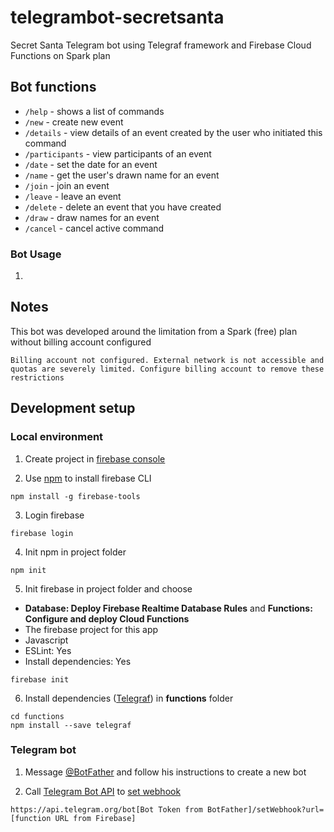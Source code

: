 # telegrambot-secretsanta
Secret Santa Telegram bot using Telegraf framework and Firebase Cloud Functions on Spark plan

## Bot functions
- `/help` - shows a list of commands
- `/new` - create new event
- `/details` - view details of an event created by the user who initiated this command
- `/participants` - view participants of an event
- `/date` - set the date for an event
- `/name` - get the user's drawn name for an event
- `/join` - join an event
- `/leave` - leave an event
- `/delete` - delete an event that you have created
- `/draw` - draw names for an event
- `/cancel` - cancel active command

### Bot Usage
1. 

## Notes
This bot was developed around the limitation from a Spark (free) plan without billing account configured
```
Billing account not configured. External network is not accessible and quotas are severely limited. Configure billing account to remove these restrictions
```


## Development setup

### Local environment
1. Create project in [firebase console](https://console.firebase.google.com)

2. Use [npm](https://nodejs.org/en/) to install firebase CLI
```
npm install -g firebase-tools
```

3. Login firebase
```
firebase login
```

4. Init npm in project folder
```
npm init
```

5. Init firebase in project folder and choose
- **Database: Deploy Firebase Realtime Database Rules** and **Functions: Configure and deploy Cloud Functions** 
- The firebase project for this app
- Javascript
- ESLint: Yes
- Install dependencies: Yes
```
firebase init
```

6. Install dependencies ([Telegraf](https://github.com/telegraf/telegraf)) in **functions** folder
```
cd functions
npm install --save telegraf
```

### Telegram bot
1. Message [@BotFather](http://t.me/BotFather) and follow his instructions to create a new bot

2. Call [Telegram Bot API](https://core.telegram.org/bots/api#making-requests) to [set webhook](https://core.telegram.org/bots/api#setwebhook)
```
https://api.telegram.org/bot[Bot Token from BotFather]/setWebhook?url=[function URL from Firebase]
```